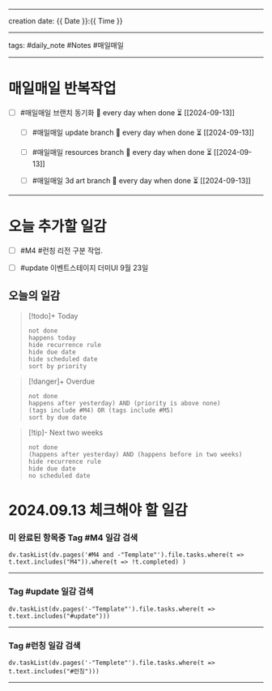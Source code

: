 
-------

creation date: {{ Date }}:{{ Time }}

--------

tags: #daily_note  #Notes #매일매일

---  
# 매일매일 반복작업 
- [ ] #매일매일 브랜치 동기화 🔁 every day when done ⏳ [[2024-09-13]] 
	- [ ] #매일매일 update branch  🔁 every day when done ⏳ [[2024-09-13]]
	- [ ] #매일매일 resources branch  🔁 every day when done ⏳ [[2024-09-13]]
	- [ ] #매일매일 3d art branch  🔁 every day when done ⏳ [[2024-09-13]]


--------


# 오늘 추가할 일감
- [ ]  #M4 #런칭 리전 구분 작업.
- [ ] #update 이벤트스테이지 더미UI  9월 23일



## 오늘의 일감

> [!todo]+ Today
> ```tasks
> not done
> happens today
> hide recurrence rule
> hide due date
> hide scheduled date
> sort by priority
> ```

> [!danger]+ Overdue 
> ```tasks
> not done
> happens after yesterday) AND (priority is above none)
> (tags include #M4) OR (tags include #M5)
> sort by due date
> ```

> [!tip]- Next two weeks
> ```tasks
> not done
> (happens after yesterday) AND (happens before in two weeks)
> hide recurrence rule
> hide due date
> no scheduled date







# 2024.09.13 체크해야 할 일감
### 미 완료된 항목중 Tag #M4  일감 검색
```dataviewjs 
dv.taskList(dv.pages('#M4 and -"Template"').file.tasks.where(t => t.text.includes("M4")).where(t => !t.completed) )
```
-------------------

###  Tag #update  일감 검색
```dataviewjs 
dv.taskList(dv.pages('-"Template"').file.tasks.where(t => t.text.includes("#update")))
```

-------------
### Tag #런칭  일감 검색
```dataviewjs 
dv.taskList(dv.pages('-"Templete"').file.tasks.where(t => t.text.includes("#런칭"))) 
```

--------------------------------